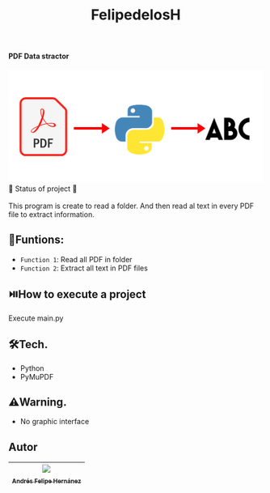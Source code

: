 <h1 align="center"> FelipedelosH </h1>
<br>
<h4>PDF Data stractor</h4>

![Banner](Docs/banner.png)
:construction: Status of project :construction:
<br><br>
This program is create to read a folder. And then read al text in every PDF file to extract information.

## :hammer:Funtions:

- `Function 1`: Read all PDF in folder <br>
- `Function 2`: Extract all text in PDF files<br>


## :play_or_pause_button:How to execute a project

Execute main.py

## :hammer_and_wrench:Tech.

- Python
- PyMuPDF 

## :warning:Warning.

- No graphic interface

## Autor

| [<img src="https://avatars.githubusercontent.com/u/38327255?v=4" width=115><br><sub>Andrés Felipe Hernánez</sub>](https://github.com/felipedelosh)|
| :---: |